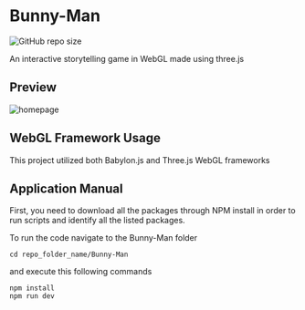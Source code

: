 # Bunny-Man
![GitHub repo size](https://img.shields.io/github/repo-size/clarissaaaa/Bunny-Man?color=red&logo=GitHub&style=flat-square)

An interactive storytelling game in WebGL made using three.js

## Preview
![homepage](https://user-images.githubusercontent.com/55392495/150042825-0a8848f9-75f7-4c6e-b272-57b1ada9b827.gif)

## WebGL Framework Usage
This project utilized both Babylon.js and Three.js WebGL frameworks 

## Application Manual
First, you need to download all the packages through NPM install in order to run scripts and identify all the listed packages. 

To run the code navigate to the Bunny-Man folder 
```` 
cd repo_folder_name/Bunny-Man 
````

and execute this following commands
```` 
npm install
npm run dev
````
